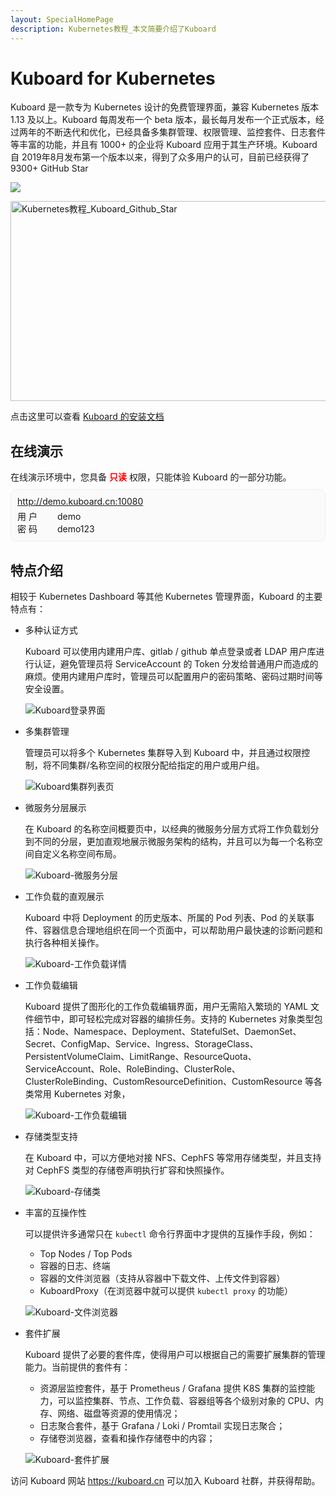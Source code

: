 ```yaml
---
layout: SpecialHomePage
description: Kubernetes教程_本文简要介绍了Kuboard
---
```


# Kuboard for Kubernetes

Kuboard 是一款专为 Kubernetes 设计的免费管理界面，兼容 Kubernetes 版本 1.13 及以上。Kuboard 每周发布一个 beta 版本，最长每月发布一个正式版本，经过两年的不断迭代和优化，已经具备多集群管理、权限管理、监控套件、日志套件等丰富的功能，并且有 1000+ 的企业将 Kuboard 应用于其生产环境。Kuboard 自 2019年8月发布第一个版本以来，得到了众多用户的认可，目前已经获得了 9300+ GitHub Star

<p>
  <a aria-label="github" href="https://starchart.cc/eip-work/kuboard-press" target="_blank">
    <img src="https://badgen.net/github/stars/eip-work/kuboard-press?label=github stars"/>
  </a>
</p>

<a href="https://starchart.cc/eip-work/kuboard-press" target="_blank">
  <img src="https://starchart.cc/eip-work/kuboard-press.svg" alt="Kubernetes教程_Kuboard_Github_Star" style="height: 320px; width: 540px;">
</a>

点击这里可以查看 [Kuboard 的安装文档](https://kuboard.cn/install/v3/install.html)

## 在线演示

<div>
  在线演示环境中，您具备 <span style="color: red; font-weight: bold">只读</span> 权限，只能体验 Kuboard 的一部分功能。<br/>
</div>
<div style="padding: 10px; border: 1px solid #eee; border-radius: 10px; margin: 10px 0px; background-color: #fafafa;">
  <a href="http://demo.kuboard.cn:10080" target="_blank">http://demo.kuboard.cn:10080</a> <br/>
  <div style="width: 60px; display: inline-block; margin-top: 5px;">用&nbsp;户</div>
  demo <br/>
  <div style="width: 60px; display: inline-block;">密&nbsp;码</div>
  demo123
</div>

## 特点介绍

相较于 Kubernetes Dashboard 等其他 Kubernetes 管理界面，Kuboard 的主要特点有：

* 多种认证方式

  Kuboard 可以使用内建用户库、gitlab / github 单点登录或者 LDAP 用户库进行认证，避免管理员将 ServiceAccount 的 Token 分发给普通用户而造成的麻烦。使用内建用户库时，管理员可以配置用户的密码策略、密码过期时间等安全设置。

  ![Kuboard登录界面](./intro.assets/image-20210405162940278.png)

* 多集群管理

  管理员可以将多个 Kubernetes 集群导入到 Kuboard 中，并且通过权限控制，将不同集群/名称空间的权限分配给指定的用户或用户组。

  ![Kuboard集群列表页](./intro.assets/image-20210405164029151.png)

* 微服务分层展示

  在 Kuboard 的名称空间概要页中，以经典的微服务分层方式将工作负载划分到不同的分层，更加直观地展示微服务架构的结构，并且可以为每一个名称空间自定义名称空间布局。

  ![Kuboard-微服务分层](./intro.assets/image-20210405164532452.png)

* 工作负载的直观展示

  Kuboard 中将 Deployment 的历史版本、所属的 Pod 列表、Pod 的关联事件、容器信息合理地组织在同一个页面中，可以帮助用户最快速的诊断问题和执行各种相关操作。

  ![Kuboard-工作负载详情](./intro.assets/image-20210405180147614.png)

* 工作负载编辑

  Kuboard 提供了图形化的工作负载编辑界面，用户无需陷入繁琐的 YAML 文件细节中，即可轻松完成对容器的编排任务。支持的 Kubernetes 对象类型包括：Node、Namespace、Deployment、StatefulSet、DaemonSet、Secret、ConfigMap、Service、Ingress、StorageClass、PersistentVolumeClaim、LimitRange、ResourceQuota、ServiceAccount、Role、RoleBinding、ClusterRole、ClusterRoleBinding、CustomResourceDefinition、CustomResource 等各类常用 Kubernetes 对象，

  ![Kuboard-工作负载编辑](./intro.assets/image-20210405180800712.png)

* 存储类型支持

  在 Kuboard 中，可以方便地对接 NFS、CephFS 等常用存储类型，并且支持对 CephFS 类型的存储卷声明执行扩容和快照操作。

  ![Kuboard-存储类](./intro.assets/image-20210405181928653.png)

* 丰富的互操作性

  可以提供许多通常只在 `kubectl` 命令行界面中才提供的互操作手段，例如：

  * Top Nodes / Top Pods
  * 容器的日志、终端
  * 容器的文件浏览器（支持从容器中下载文件、上传文件到容器）
  * KuboardProxy（在浏览器中就可以提供 `kubectl proxy` 的功能）

  ![Kuboard-文件浏览器](./intro.assets/image-20210405182805543.png)

* 套件扩展

  Kuboard 提供了必要的套件库，使得用户可以根据自己的需要扩展集群的管理能力。当前提供的套件有：

  * 资源层监控套件，基于 Prometheus / Grafana 提供 K8S 集群的监控能力，可以监控集群、节点、工作负载、容器组等各个级别对象的 CPU、内存、网络、磁盘等资源的使用情况；
  * 日志聚合套件，基于 Grafana / Loki / Promtail 实现日志聚合；
  * 存储卷浏览器，查看和操作存储卷中的内容；

  ![Kuboard-套件扩展](./intro.assets/image-20210405183652378.png)



访问 Kuboard 网站 https://kuboard.cn 可以加入 Kuboard 社群，并获得帮助。
